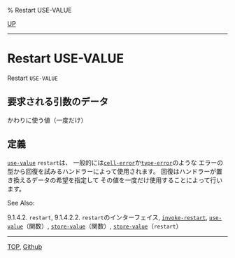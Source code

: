 % Restart USE-VALUE

[UP](9.2.html)  

---

# Restart **USE-VALUE**


Restart `USE-VALUE`


## 要求される引数のデータ

かわりに使う値（一度だけ）


## 定義

[`use-value`](9.2.use-value-restart.html) `restart`は、
一般的には[`cell-error`](9.2.cell-error.html)か[`type-error`](4.4.type-error.html)のような
エラーの型から回復を試みるハンドラーによって使用されます。
回復はハンドラーが置き換えるデータの希望を指定して
その値を一度だけ使用することによって行います。


See Also:

9.1.4.2. `restart`,
9.1.4.2.2. `restart`のインターフェイス,
[`invoke-restart`](9.2.invoke-restart.html),
[`use-value`](9.2.restart-function.html)（関数）,
[`store-value`](9.2.restart-function.html)（関数）,
[`store-value`](9.2.store-value-restart.html)（`restart`）


---
[TOP](index.html),  [Github](https://github.com/nptcl/npt-japanese)

